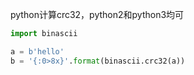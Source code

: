 python计算crc32，python2和python3均可  

```python
import binascii

a = b'hello'
b = '{:0>8x}'.format(binascii.crc32(a))
```